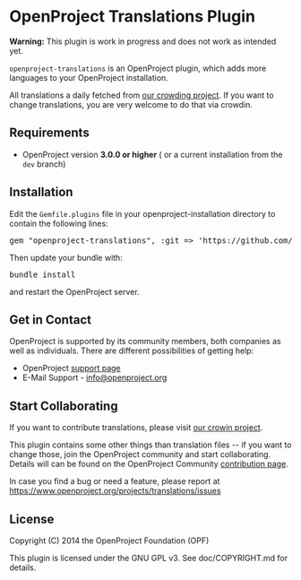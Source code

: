 # OpenProject Translations Plugin

**Warning:** This plugin is work in progress and does not work as intended yet.

`openproject-translations` is an OpenProject plugin, which adds more languages to your OpenProject installation.

All translations a daily fetched from [our crowding project](https://crowdin.net/project/openproject). If you want to change translations, you are very welcome to do that via crowdin.



## Requirements

* OpenProject version **3.0.0 or higher** ( or a current installation from the `dev` branch)

## Installation

Edit the `Gemfile.plugins` file in your openproject-installation directory to contain the following lines:

<pre>
gem "openproject-translations", :git => 'https://github.com/finnlabs/openproject-translations.git'
</pre>

Then update your bundle with:

<pre>
bundle install
</pre>

and restart the OpenProject server.

## Get in Contact

OpenProject is supported by its community members, both companies as well as individuals. There are different possibilities of getting help:
* OpenProject [support page](https://www.openproject.org/projects/openproject/wiki/Support)
* E-Mail Support - info@openproject.org

## Start Collaborating

If you want to contribute translations, please visit [our crowin project](https://crowdin.net/project/openproject).

This plugin contains some other things than translation files -- if you want to change those, join the OpenProject community and start collaborating.
Details will can be found on the OpenProject Community [contribution page](https://www.openproject.org/projects/openproject/wiki/Contribution).

In case you find a bug or need a feature, please report at https://www.openproject.org/projects/translations/issues

## License

Copyright (C) 2014 the OpenProject Foundation (OPF)

This plugin is licensed under the GNU GPL v3. See doc/COPYRIGHT.md for details.

